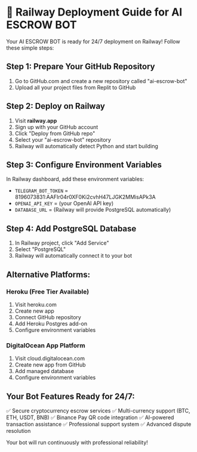 # 🚀 Railway Deployment Guide for AI ESCROW BOT

Your AI ESCROW BOT is ready for 24/7 deployment on Railway! Follow these simple steps:

## Step 1: Prepare Your GitHub Repository
1. Go to GitHub.com and create a new repository called "ai-escrow-bot"
2. Upload all your project files from Replit to GitHub

## Step 2: Deploy on Railway
1. Visit **railway.app**
2. Sign up with your GitHub account
3. Click "Deploy from GitHub repo"
4. Select your "ai-escrow-bot" repository
5. Railway will automatically detect Python and start building

## Step 3: Configure Environment Variables
In Railway dashboard, add these environment variables:
- `TELEGRAM_BOT_TOKEN` = 8196073831:AAFIr04r0XF0Ki2cvhH47LJGK2MMisAPk3A
- `OPENAI_API_KEY` = (your OpenAI API key)
- `DATABASE_URL` = (Railway will provide PostgreSQL automatically)

## Step 4: Add PostgreSQL Database
1. In Railway project, click "Add Service"
2. Select "PostgreSQL"
3. Railway will automatically connect it to your bot

## Alternative Platforms:

### Heroku (Free Tier Available)
1. Visit heroku.com
2. Create new app
3. Connect GitHub repository
4. Add Heroku Postgres add-on
5. Configure environment variables

### DigitalOcean App Platform
1. Visit cloud.digitalocean.com
2. Create new app from GitHub
3. Add managed database
4. Configure environment variables

## Your Bot Features Ready for 24/7:
✅ Secure cryptocurrency escrow services
✅ Multi-currency support (BTC, ETH, USDT, BNB)
✅ Binance Pay QR code integration
✅ AI-powered transaction assistance
✅ Professional support system
✅ Advanced dispute resolution

Your bot will run continuously with professional reliability!